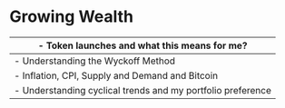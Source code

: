 # Growing Wealth

| - Token launches and what this means for me?                |
| ----------------------------------------------------------- |
| - Understanding the Wyckoff Method                          |
| - Inflation, CPI, Supply and Demand and Bitcoin             |
| - Understanding cyclical trends and my portfolio preference |
